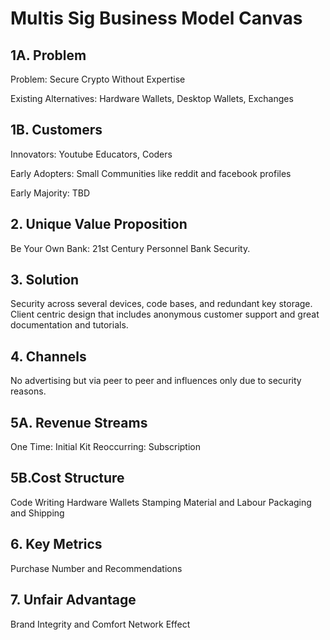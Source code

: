 # Multis Sig Business Model Canvas
## 1A. Problem
Problem:
Secure Crypto Without Expertise

Existing Alternatives:
Hardware Wallets, Desktop Wallets, Exchanges

## 1B. Customers
Innovators:
Youtube Educators, Coders

Early Adopters:
Small Communities like reddit and facebook profiles

Early Majority:
TBD

## 2. Unique Value Proposition
Be Your Own Bank:
21st Century Personnel Bank Security.

## 3. Solution
Security across several devices, code bases, and redundant key storage. Client centric  design that includes anonymous customer support and great documentation and tutorials.

## 4. Channels
No advertising but via peer to peer and influences only due to security reasons.

## 5A. Revenue Streams
One Time: Initial Kit
Reoccurring: Subscription


## 5B.Cost Structure
Code Writing
Hardware Wallets
Stamping Material and Labour
Packaging and Shipping

## 6. Key Metrics
Purchase Number and Recommendations

## 7. Unfair Advantage
Brand Integrity and Comfort
Network Effect
